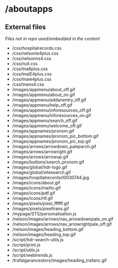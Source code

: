 # /aboutapps 


## External files 
_Files not in repo used/embedded in the content_

 - /css/hospitalrecords.css
 - /css/nelsonie4plus.css
 - /css/nelsonns4.css
 - /css/null.css
 - /css/tna6plus.css
 - /css/tnaIE4plus.css
 - /css/tnaie4plus.css
 - /css/tnans4.css
 - /images/appmenu/about_off.gif
 - /images/appmenu/about_on.gif
 - /images/appmenu/addanentry_off.gif
 - /images/appmenu/help_off.gif
 - /images/appmenu/inforesources_off.gif
 - /images/appmenu/inforesources_on.gif
 - /images/appmenu/search_off.gif
 - /images/appmenu/welcome_off.gif
 - /images/appnames/pronom.gif
 - /images/appnames/pronom_pic_bottom.gif
 - /images/appnames/pronom_pic_top.gif
 - /images/arrows/arrowdown_paleparch.gif
 - /images/arrows/arrowright.gif
 - /images/arrows/arrowup.gif
 - /images/buttons/search_pronom.gif
 - /images/global/hdr-logo.gif
 - /images/global/sitesearch.gif
 - /images/hospitalrecords/l0030744.jpg
 - /images/icons/about.gif
 - /images/icons/mailto.gif
 - /images/icons/pdf.gif
 - /images/icons/rtf.gif
 - /images/pixels/pixel_ffffff.gif
 - /images/pixels/pixeltrans.gif
 - /mypage/STS/personalisation.js
 - /nelson/images/arrows/nav_arrowdownpale_on.gif
 - /nelson/images/arrows/nav_arrowrightpale_off.gif
 - /nelson/images/heading_bottom.gif
 - /nelson/images/heading_top.gif
 - /script/hdr-search-utils.js
 - /script/print.js
 - /script/utils.js
 - /script/webtrends.js
 - /trafalgarancestors/images/heading_trafanc.gif
